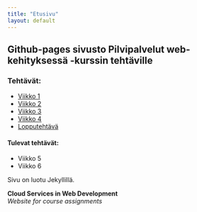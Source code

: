 ```yaml
---
title: "Etusivu"
layout: default
---
```



## Github-pages sivusto Pilvipalvelut web-kehityksessä -kurssin tehtäville

### Tehtävät:
- [Viikko 1](./wk1/index.html)
- [Viikko 2](./wk2/week2.md)
- [Viikko 3](./wk3/index.html)
- [Viikko 4](./wk4/index.html)
- [Lopputehtävä](./finalassignment/finalassignment.md)

#### Tulevat tehtävät:
- Viikko 5
- Viikko 6



Sivu on luotu Jekyllillä.


**Cloud Services in Web Development**  
*Website for course assignments*
